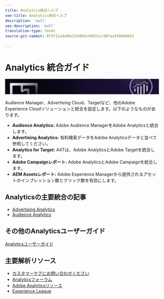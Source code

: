 ```yaml
---
title: Analytics統合ヘルプ
seo-title: Analytics統合ヘルプ
description: 'null'
seo-description: 'null'
translation-type: tm+mt
source-git-commit: 8f3f11ada9bd12498dc40931cc987aa550b8d655

---
```



# Analytics 統合ガイド

![バナー](../../assets/doc_banner_integrate.png)

Audience Manager、Advertising Cloud、Targetなど、他のAdobe Experience Cloudソリューションと統合を設定します。以下のようなものがあります。

* **Audience Analytics:** Adobe Audience ManagerをAdobe Analyticsと統合します。
* **Advertising Analytics:** 有料検索データをAdobe Analyticsデータと並べて参照してください。
* **Analytics for Target:** A4Tは、Adobe AnalyticsとAdobe Targetを統合します。
* **Adobe Campaignレポート:** Adobe AnalyticsとAdobe Campaignを統合します。
* **AEM Assetsレポート:** Adobe Experience Managerから提供されるアセットのインプレッション数とクリック数を有効にします。

## Analyticsの主要統合の記事

* [Advertising Analytics](c-advertising-analytics/overview.md)
* [Audience Analytics](c-audience-analytics/mc-audiences-aam.md)

## その他のAnalyticsユーザーガイド

[Analyticsユーザーガイド](/help/landing/home.md)

## 主要解析リソース

* [カスタマーケアにお問い合わせください](https://helpx.adobe.com/contact/enterprise-support.ec.html)
* [Analyticsフォーラム](https://forums.adobe.com/community/experience-cloud/analytics-cloud/analytics)
* [Adobe Analyticsリソース](https://forums.adobe.com/message/10660755)
* [Experience League](https://landing.adobe.com/experience-league/)
